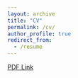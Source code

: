 ```yaml
---
layout: archive
title: "CV"
permalink: /cv/
author_profile: true
redirect_from:
  - /resume
---
```

<!-- {% include base_path %} -->

[PDF Link](https://github.com/eghuang/cv/cv.pdf)  
<!-- Education
======
* B.A. in Applied Mathematics, University of California, Berkeley, 2019
 Work experience
====== -->
<!-- * Summer 2015: Research Assistant
  * Github University
  * Duties included: Tagging issues
  * Supervisor: Professor Git -->
 <!-- * Fall 2015: Research Assistant
  * Github University
  * Duties included: Merging pull requests
  * Supervisor: Professor Hub -->
 <!-- Skills
====== -->
<!-- * Skill 1
* Skill 2
  * Sub-skill 2.1
  * Sub-skill 2.2
  * Sub-skill 2.3
* Skill 3 -->
 <!-- Publications
====== -->
  <!-- <ul>{% for post in site.publications %}
    {% include archive-single-cv.html %}
  {% endfor %}</ul> -->
 <!-- Talks
====== -->
  <!-- <ul>{% for post in site.talks %}
    {% include archive-single-talk-cv.html %}
  {% endfor %}</ul> -->
 <!-- Teaching
======
  <ul>{% for post in site.teaching %}
    {% include archive-single-cv.html %}
  {% endfor %}</ul> -->
 <!-- Service and leadership
====== -->
<!-- * Currently signed in to 43 different slack teams -->
